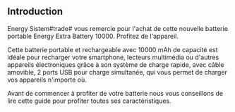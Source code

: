 ## Introduction

Energy Sistem#trade# vous remercie pour l'achat de cette nouvelle batterie portable Energy Extra Battery 10000. Profitez de l'appareil.

Cette batterie portable et rechargeable avec 10000 mAh de capacité est idéale pour recharger votre smartphone, lecteurs multimédia ou d'autres appareils électroniques grâce à son système de charge rapide, avec câble amovible, 2 ports USB pour charge simultanée, qui vous permet de charger vos appareils n'importe où. 

Avant de commencer à profiter de votre batterie nous vous conseillons de lire cette guide pour profiter toutes ses caractéristiques.

